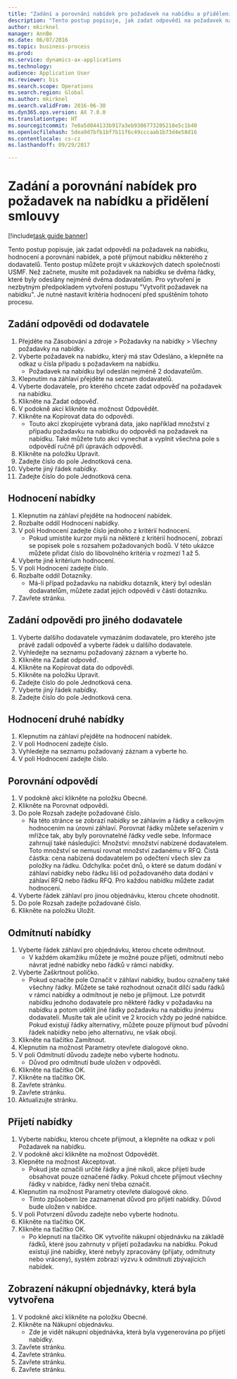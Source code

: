 ```yaml
--- 
title: "Zadání a porovnání nabídek pro požadavek na nabídku a přidělení smlouvy"
description: "Tento postup popisuje, jak zadat odpovědi na požadavek na nabídku, hodnocení a porovnání nabídek, a poté přijmout nabídku některého z dodavatelů."
author: mkirknel
manager: AnnBe
ms.date: 06/07/2016
ms.topic: business-process
ms.prod: 
ms.service: dynamics-ax-applications
ms.technology: 
audience: Application User
ms.reviewer: bis
ms.search.scope: Operations
ms.search.region: Global
ms.author: mkirknel
ms.search.validFrom: 2016-06-30
ms.dyn365.ops.version: AX 7.0.0
ms.translationtype: HT
ms.sourcegitcommit: 7e0a5d044133b917a3eb9386773205218e5c1b40
ms.openlocfilehash: 5dea9d7bfb1bf7b11f6c49cccaab1b73d4e58d16
ms.contentlocale: cs-cz
ms.lasthandoff: 09/29/2017

---
```

# <a name="enter-and-compare-rfq-bids-and-award-contracts"></a>Zadání a porovnání nabídek pro požadavek na nabídku a přidělení smlouvy

[!include[task guide banner](../../includes/task-guide-banner.md)]

Tento postup popisuje, jak zadat odpovědi na požadavek na nabídku, hodnocení a porovnání nabídek, a poté přijmout nabídku některého z dodavatelů. Tento postup můžete projít v ukázkových datech společnosti USMF. Než začnete, musíte mít požadavek na nabídku se dvěma řádky, které byly odeslány nejméně dvěma dodavatelům. Pro vytvoření je nezbytným předpokladem vytvoření postupu "Vytvořit požadavek na nabídku". Je nutné nastavit kritéria hodnocení před spuštěním tohoto procesu.


## <a name="enter-a-reply-from-a-vendor"></a>Zadání odpovědi od dodavatele
1. Přejděte na Zásobování a zdroje > Požadavky na nabídky > Všechny požadavky na nabídky.
2. Vyberte požadavek na nabídku, který má stav Odesláno, a klepněte na odkaz u čísla případu s požadavkem na nabídku.
    * Požadavek na nabídku byl odeslán nejméně 2 dodavatelům.  
3. Klepnutím na záhlaví přejděte na seznam dodavatelů.
4. Vyberte dodavatele, pro kterého chcete zadat odpověď na požadavek na nabídku.
5. Klikněte na Zadat odpověď.
6. V podokně akcí klikněte na možnost Odpovědět.
7. Klikněte na Kopírovat data do odpovědi.
    * Touto akcí zkopírujete vybraná data, jako například množství z případu požadavku na nabídku do odpovědi na požadavek na nabídku. Také můžete tuto akci vynechat a vyplnit všechna pole s odpovědí ručně při úpravách odpovědi.  
8. Klikněte na položku Upravit.
9. Zadejte číslo do pole Jednotková cena.
10. Vyberte jiný řádek nabídky.
11. Zadejte číslo do pole Jednotková cena.

## <a name="score-the-bid"></a>Hodnocení nabídky
1. Klepnutím na záhlaví přejděte na hodnocení nabídek.
2. Rozbalte oddíl Hodnocení nabídky.
3. V poli Hodnocení zadejte číslo jednoho z kritérií hodnocení.
    * Pokud umístíte kurzor myši na některé z kritérií hodnocení, zobrazí se popisek pole s rozsahem požadovaných bodů. V této ukázce můžete přidat číslo do libovolného kritéria v rozmezí 1 až 5.  
4. Vyberte jiné kritérium hodnocení.
5. V poli Hodnocení zadejte číslo.
6. Rozbalte oddíl Dotazníky.
    * Má-li případ požadavku na nabídku dotazník, který byl odeslán dodavatelům, můžete zadat jejich odpovědi v části dotazníku.  
7. Zavřete stránku.

## <a name="enter-a-reply-for-another-vendor"></a>Zadání odpovědi pro jiného dodavatele
1. Vyberte dalšího dodavatele vymazáním dodavatele, pro kterého jste právě zadali odpověď a vyberte řádek u dalšího dodavatele.
2. Vyhledejte na seznamu požadovaný záznam a vyberte ho.
3. Klikněte na Zadat odpověď.
4. Klikněte na Kopírovat data do odpovědi.
5. Klikněte na položku Upravit.
6. Zadejte číslo do pole Jednotková cena.
7. Vyberte jiný řádek nabídky.
8. Zadejte číslo do pole Jednotková cena.

## <a name="score-the-second-bid"></a>Hodnocení druhé nabídky
1. Klepnutím na záhlaví přejděte na hodnocení nabídek.
2. V poli Hodnocení zadejte číslo.
3. Vyhledejte na seznamu požadovaný záznam a vyberte ho.
4. V poli Hodnocení zadejte číslo.

## <a name="compare-the-replies"></a>Porovnání odpovědí
1. V podokně akcí klikněte na položku Obecné.
2. Klikněte na Porovnat odpovědi.
3. Do pole Rozsah zadejte požadované číslo.
    * Na této stránce se zobrazí nabídky se záhlavím a řádky a celkovým hodnocením na úrovni záhlaví. Porovnat řádky můžete seřazením v mřížce tak, aby byly porovnatelné řádky vedle sebe. Informace zahrnují také následující:  Množství: množství nabízené dodavatelem. Toto množství se nemusí rovnat množství zadanému v RFQ.   Čistá částka: cena nabízená dodavatelem po odečtení všech slev za položky na řádku.   Odchylka: počet dnů, o které se datum dodání v záhlaví nabídky nebo řádku liší od požadovaného data dodání v záhlaví RFQ nebo řádku RFQ.   Pro každou nabídku můžete zadat hodnocení.  
4. Vyberte řádek záhlaví pro jinou objednávku, kterou chcete ohodnotit.
5. Do pole Rozsah zadejte požadované číslo.
6. Klikněte na položku Uložit.

## <a name="reject-a-bid"></a>Odmítnutí nabídky
1. Vyberte řádek záhlaví pro objednávku, kterou chcete odmítnout.
    * V každém okamžiku můžete je možné pouze přijetí, odmítnutí nebo návrat jedné nabídky nebo řádků v rámci nabídky.  
2. Vyberte Zaškrtnout políčko.
    * Pokud označíte pole Označit v záhlaví nabídky, budou označeny také všechny řádky. Můžete se také rozhodnout označit dílčí sadu řádků v rámci nabídky a odmítnout je nebo je přijmout. Lze potvrdit nabídku jednoho dodavatele pro některé řádky v požadavku na nabídku a potom udělit jiné řádky požadavku na nabídku jinému dodavateli. Musíte tak ale učinit ve 2 krocích vždy po jedné nabídce. Pokud existují řádky alternativy, můžete pouze přijmout buď původní řádek nabídky nebo jeho alternativu, ne však obojí.  
3. Klikněte na tlačítko Zamítnout.
4. Klepnutím na možnost Parametry otevřete dialogové okno.
5. V poli Odmítnutí důvodu zadejte nebo vyberte hodnotu.
    * Důvod pro odmítnutí bude uložen v odpovědi.  
6. Klikněte na tlačítko OK.
7. Klikněte na tlačítko OK.
8. Zavřete stránku.
9. Zavřete stránku.
10. Aktualizujte stránku.

## <a name="accept-a-bid"></a>Přijetí nabídky
1. Vyberte nabídku, kterou chcete přijmout, a klepněte na odkaz v poli Požadavek na nabídku.
2. V podokně akcí klikněte na možnost Odpovědět.
3. Klepněte na možnost Akceptovat.
    * Pokud jste označili určité řádky a jiné nikoli, akce přijetí bude obsahovat pouze označené řádky. Pokud chcete přijmout všechny řádky v nabídce, řádky není třeba označit.  
4. Klepnutím na možnost Parametry otevřete dialogové okno.
    * Tímto způsobem lze zaznamenat důvod pro přijetí nabídky. Důvod bude uložen v nabídce.  
5. V poli Potvrzení důvodu zadejte nebo vyberte hodnotu.
6. Klikněte na tlačítko OK.
7. Klikněte na tlačítko OK.
    * Po klepnutí na tlačítko OK vytvoříte nákupní objednávku na základě řádků, které jsou zahrnuty v přijetí požadavku na nabídku. Pokud existují jiné nabídky, které nebyly zpracovány (přijaty, odmítnuty nebo vráceny), systém zobrazí výzvu k odmítnutí zbývajících nabídek.  

## <a name="view-the-purchase-order-thats-been-generated"></a>Zobrazení nákupní objednávky, která byla vytvořena
1. V podokně akcí klikněte na položku Obecné.
2. Klikněte na Nákupní objednávku.
    * Zde je vidět nákupní objednávka, která byla vygenerována po přijetí nabídky.  
3. Zavřete stránku.
4. Zavřete stránku.
5. Zavřete stránku.
6. Zavřete stránku.


